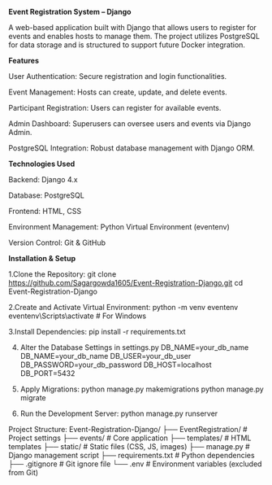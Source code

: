 **Event Registration System – Django**

A web-based application built with Django that allows users to register for events and enables hosts to manage them. 
The project utilizes PostgreSQL for data storage and is structured to support future Docker integration.

**Features**

User Authentication: Secure registration and login functionalities.

Event Management: Hosts can create, update, and delete events.

Participant Registration: Users can register for available events.

Admin Dashboard: Superusers can oversee users and events via Django Admin.

PostgreSQL Integration: Robust database management with Django ORM.

**Technologies Used**

Backend: Django 4.x

Database: PostgreSQL

Frontend: HTML, CSS

Environment Management: Python Virtual Environment (eventenv)

Version Control: Git & GitHub

**Installation & Setup**

1.Clone the Repository:
git clone https://github.com/Sagargowda1605/Event-Registration-Django.git
cd Event-Registration-Django

2.Create and Activate Virtual Environment:
  python -m venv eventenv
eventenv\Scripts\activate   # For Windows

3.Install Dependencies:
	pip install -r requirements.txt

4. Alter the Database Settings in settings.py
   DB_NAME=your_db_name
   DB_NAME=your_db_name
   DB_USER=your_db_user
   DB_PASSWORD=your_db_password
   DB_HOST=localhost
   DB_PORT=5432

5. Apply Migrations:
   python manage.py makemigrations
	 python manage.py migrate


6. Run the Development Server:
   python manage.py runserver



Project Structure:
Event-Registration-Django/
├── EventRegistration/        # Project settings
├── events/                   # Core application
├── templates/                # HTML templates
├── static/                   # Static files (CSS, JS, images)
├── manage.py                 # Django management script
├── requirements.txt          # Python dependencies
├── .gitignore                # Git ignore file
└── .env                      # Environment variables (excluded from Git)
